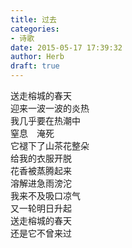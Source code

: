 ```yaml
---  
title: 过去  
categories:  
- 诗歌  
date: 2015-05-17 17:39:32  
author: Herb  
draft: true
---  
```

送走榕城的春天  
迎来一波一波的炎热  
我几乎要在热潮中  
窒息　淹死  
它褪下了山茶花整朵  
给我的衣服开脱  
花香被蒸腾起来  
溶解进急雨滂沱  
我来不及吸口凉气  
又一轮明日升起  
送走榕城的春天  
还是它不曾来过